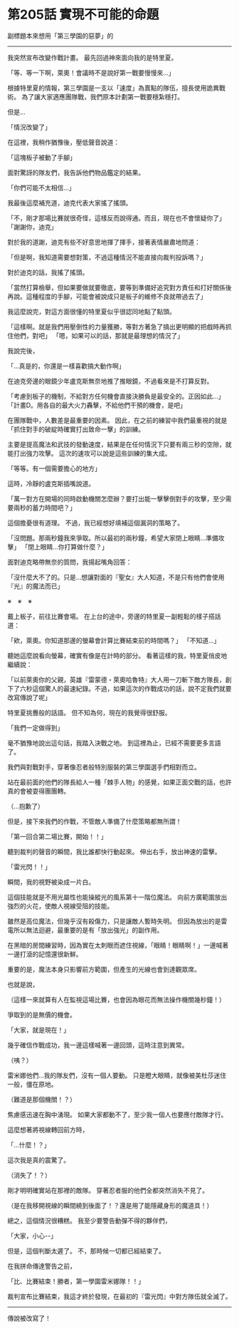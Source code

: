 # 第205話 實現不可能的命題

副標題本來想用「第三學園的惡夢」的

---

我突然宣布改變作戰計畫。
最先回過神來面向我的是特里夏。

「等、等一下啊，萊奧！會議時不是說好第一戰要慢慢來...」

根據特里夏的情報，第三學園是一支以「速度」為賣點的隊伍，擅長使用詭異戰術。
為了讓大家適應團隊戰，我們原本計劃第一戰要穩紮穩打。

但是...

「情況改變了」

在這裡，我稍作猶豫後，壓低聲音說道：

「這塊板子被動了手腳」

面對驚訝的隊友們，我告訴他們物品鑑定的結果。

「你們可能不太相信...」

我最後這麼補充道，迪克代表大家搖了搖頭。

「不，剛才那場比賽就很奇怪，這樣反而說得通。而且，現在也不會懷疑你了」
「謝謝你，迪克」

對於我的道謝，迪克有些不好意思地揮了揮手，接著表情嚴肅地問道：

「但是啊，我知道需要想對策，不過這種情況不能直接向裁判投訴嗎？」

對於迪克的話，我搖了搖頭。

「當然打算檢舉，但如果要做就要徹底，要等到準備好追究對方責任和打好關係後再說。這種程度的手腳，可能會被說成只是板子的維修不良就帶過去了」

我這麼說完，對這方面很懂的特里夏似乎很認同地點了點頭。

「這樣啊。就是我們用壓倒性的力量獲勝，等對方著急了搞出更明顯的把戲時再抓住他們，對吧」
「嗯，如果可以的話，那就是最理想的情況了」

我說完後，

「...真是的，你還是一樣喜歡搞大動作啊」

在迪克旁邊的眼鏡少年盧克斯無奈地推了推眼鏡，不過看來是不打算反對。

「考慮到板子的機制，不給對方任何機會直接決勝負是最安全的。正因如此...」
「計畫D。用各自的最大火力轟擊，不給他們干預的機會，是吧」

在團隊戰中，人數差是最重要的因素。
因此，在之前的練習中我們最重視的就是「抓住對手的破綻時確實打出致命一擊」的訓練。

主要是提高魔法和武技的發動速度，結果是在任何情況下只要有兩三秒的空隙，就能打出強力攻擊。
這次的速攻可以說是這些訓練的集大成。

「等等。有一個需要擔心的地方」

這時，冷靜的盧克斯插嘴說道。

「萬一對方在開場的同時啟動機關怎麼辦？要打出能一擊擊倒對手的攻擊，至少需要兩秒的蓄力時間吧？」

這個擔憂很有道理。
不過，我已經想好填補這個漏洞的策略了。

「沒問題。那兩秒鐘我來爭取。所以最初的兩秒鐘，希望大家閉上眼睛...準備攻擊」
「閉上眼睛...你打算做什麼？」

面對迪克略帶無奈的質問，我揚起嘴角回答：

「沒什麼大不了的。只是...想讓對面的『聖女』大人知道，不是只有他們會使用『光』的魔法而已」

※　※　※

戴上板子，前往比賽會場。
在上台的途中，旁邊的特里夏一副輕鬆的樣子搭話道：

「欸，萊奧。你知道那邊的螢幕會計算比賽結束前的時間嗎？」
「不知道...」

聽她這麼說看向螢幕，確實有像是在計時的部分。
看著這樣的我，特里夏俏皮地繼續說：

「以前萊奧你的父親，英雄『雷蒙德・萊奧哈魯特』大人用一刀斬下敵方隊長，創下了六秒這個驚人的最速紀錄。不過，如果這次的作戰成功的話，說不定我們就要改寫傳說了呢」

特里夏挑釁般的話語。
但不知為何，現在的我覺得很舒服。

「我們一定做得到」

毫不猶豫地說出這句話，我踏入決戰之地。
到這裡為止，已經不需要更多言語了。

我們與對戰對手，穿著像忍者般特別服裝的第三學園選手們相對而立。

站在最前面的他們的隊長給人一種「棘手人物」的感覺，如果正面交戰的話，也許真的會被耍得團團轉。

（...抱歉了）

但是，接下來我們的作戰，不管敵人準備了什麼策略都無所謂！

「第一回合第二場比賽，開始！！」

聽到裁判的聲音的瞬間，我比誰都快行動起來。
伸出右手，放出神速的雷擊。

「雷光閃！！」

瞬間，我的視野被染成一片白。

這個技能就是不用光屬性也能操縱光的風系第十一階位魔法。
向前方廣範圍放出強烈的火花，使敵人視線受阻的技能。

雖然是高位魔法，但幾乎沒有殺傷力，只是讓敵人暫時失明。
但因為放出的是雷電所以無法迴避，最重要的是有「放出強光」的副作用。

在黑暗的房間練習時，因為實在太刺眼而遮住視線，「眼睛！眼睛啊！」一邊喊著一邊打滾的記憶還很新鮮。

重要的是，魔法本身只影響前方範圍，但產生的光線也會到達觀眾席。

也就是說，

（這樣一來就算有人在監視這場比賽，也會因為眼花而無法操作機關幾秒鐘！）

爭取到的是無價的機會。

「大家，就是現在！」

幾乎確信作戰成功，我一邊這樣喊著一邊回頭，這時注意到異常。

（咦？）

雷米娜他們...我的隊友們，沒有一個人要動。
只是瞪大眼睛，就像被美杜莎迷住一般，僵在原地。

（難道是那個機關！？）

焦慮感迅速在胸中湧現。
如果大家都動不了，至少我一個人也要應付敵隊才行。

這麼想著將視線轉回前方時，

「...什麼！？」

這次我是真的震驚了。

（消失了！？）

剛才明明確實站在那裡的敵隊。
穿著忍者服的他們全都突然消失不見了。

（是在我移開視線的瞬間繞到後面了！？還是用了能隱藏身形的魔道具！）

總之，這個情況很糟糕。
我至少要警告動彈不得的夥伴們，

「大家，小心--」

但是，這個判斷太遲了。
不，那時候一切都已經結束了。

在我拼命傳達警告之前，

「比、比賽結束！勝者，第一學園雷米娜隊！！」

裁判宣布比賽結束，我這才終於發現，在最初的『雷光閃』中對方隊伍就全滅了。

---

傳說被改寫了！